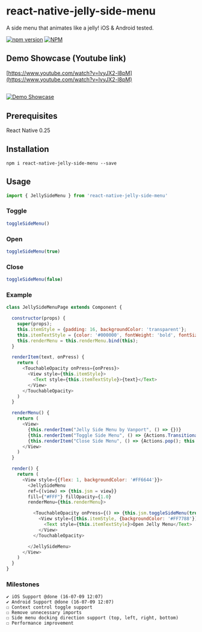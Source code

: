 # react-native-jelly-side-menu
A side menu that animates like a jelly! iOS & Android tested.

[![npm version](https://badge.fury.io/js/react-native-jelly-side-menu.svg)](http://badge.fury.io/js/react-native)
[![NPM](https://nodei.co/npm/react-native-jelly-side-menu.png?downloads=true&downloadRank=true&stars=true)](https://nodei.co/npm/react-native-jelly-side-menu/)

## Demo Showcase (Youtube link)
[https://www.youtube.com/watch?v=lvyJX2-l8pM](https://www.youtube.com/watch?v=lvyJX2-l8pM)
## 
[![Demo Showcase](https://img.youtube.com/vi/lvyJX2-l8pM/0.jpg)](https://www.youtube.com/watch?v=lvyJX2-l8pM)

## Prerequisites
React Native 0.25

## Installation
```shell
npm i react-native-jelly-side-menu --save
```

## Usage
```js
import { JellySideMenu } from 'react-native-jelly-side-menu'
```

### Toggle
```js
toggleSideMenu()
```

### Open
```js
toggleSideMenu(true)
```

### Close
```js
toggleSideMenu(false)
```


### Example
```js
class JellySideMenuPage extends Component {

  constructor(props) {
    super(props);
    this.itemStyle = {padding: 16, backgroundColor: 'transparent'};
    this.itemTextStyle = {color: '#000000', fontWeight: 'bold', fontSize: 20};
    this.renderMenu = this.renderMenu.bind(this);
  }

  renderItem(text, onPress) {
    return (
      <TouchableOpacity onPress={onPress}>
        <View style={this.itemStyle}>
          <Text style={this.itemTextStyle}>{text}</Text>
        </View>
      </TouchableOpacity>
    )
  }

  renderMenu() {
    return (
      <View>
        {this.renderItem("Jelly Side Menu by Vanport", () => {})}
        {this.renderItem("Toggle Side Menu", () => {Actions.TransitionalPage(); this.jsm.toggleSideMenu();})}
        {this.renderItem("Close Side Menu", () => {Actions.pop(); this.jsm.toggleSideMenu(false);})}
      </View>
    )
  }

  render() {
    return (
      <View style={{flex: 1, backgroundColor: '#FF6644'}}>
        <JellySideMenu 
        ref={(view) => {this.jsm = view}}
        fill={"#FFF"} fillOpacity={1.0}
        renderMenu={this.renderMenu}>

          <TouchableOpacity onPress={() => {this.jsm.toggleSideMenu(true)}}>
            <View style={[this.itemStyle, {backgroundColor: '#FF7788'}]}>
              <Text style={this.itemTextStyle}>Open Jelly Menu</Text>
            </View>
          </TouchableOpacity>

        </JellySideMenu>
      </View>
    )
  }
}
```


### Milestones
```
✔ iOS Support @done (16-07-09 12:07)
✔ Android Support @done (16-07-09 12:07)
☐ Context control toggle support
☐ Remove unnecessary imports
☐ Side menu docking direction support (top, left, right, bottom)
☐ Performance improvement
